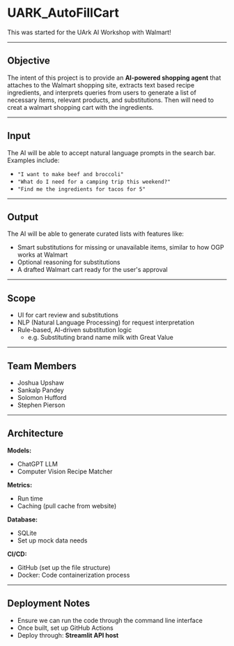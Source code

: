 # UARK_AutoFillCart

This was started for the UArk AI Workshop with Walmart!

---

## **Objective**
The intent of this project is to provide an **AI-powered shopping agent** that attaches to the Walmart shopping site, extracts text based recipe ingredients, and interprets queries from users to generate a list of necessary items, relevant products, and substitutions. Then will need to creat a walmart shopping cart with the ingredients.

---

## **Input**
The AI will be able to accept natural language prompts in the search bar. Examples include:

- `"I want to make beef and broccoli"`
- `"What do I need for a camping trip this weekend?"`
- `"Find me the ingredients for tacos for 5"`

---

## **Output**
The AI will be able to generate curated lists with features like:

- Smart substitutions for missing or unavailable items, similar to how OGP works at Walmart
- Optional reasoning for substitutions
- A drafted Walmart cart ready for the user's approval

---

## **Scope**

- UI for cart review and substitutions  
- NLP (Natural Language Processing) for request interpretation  
- Rule-based, AI-driven substitution logic  
  - e.g. Substituting brand name milk with Great Value

---

## **Team Members**

- Joshua Upshaw  
- Sankalp Pandey  
- Solomon Hufford  
- Stephen Pierson  

---

## **Architecture**

**Models:**  
- ChatGPT LLM
- Computer Vision Recipe Matcher 

**Metrics:**  
- Run time  
- Caching (pull cache from website)  

**Database:**  
- SQLite  
- Set up mock data needs  

**CI/CD:**  
- GitHub (set up the file structure)  
- Docker: Code containerization process  

---

## **Deployment Notes**

- Ensure we can run the code through the command line interface
- Once built, set up GitHub Actions
- Deploy through: **Streamlit API host**

